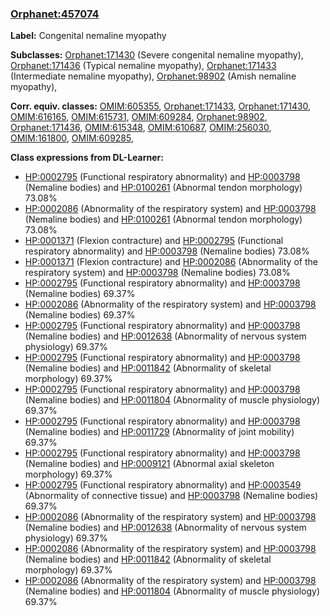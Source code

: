 
### [Orphanet:457074](http://www.orpha.net/ORDO/Orphanet_457074)
**Label:** Congenital nemaline myopathy

**Subclasses:** [Orphanet:171430](http://www.orpha.net/ORDO/Orphanet_171430) (Severe congenital nemaline myopathy), [Orphanet:171436](http://www.orpha.net/ORDO/Orphanet_171436) (Typical nemaline myopathy), [Orphanet:171433](http://www.orpha.net/ORDO/Orphanet_171433) (Intermediate nemaline myopathy), [Orphanet:98902](http://www.orpha.net/ORDO/Orphanet_98902) (Amish nemaline myopathy), 

**Corr. equiv. classes:** [OMIM:605355](http://purl.obolibrary.org/obo/OMIM_605355), [Orphanet:171433](http://www.orpha.net/ORDO/Orphanet_171433), [Orphanet:171430](http://www.orpha.net/ORDO/Orphanet_171430), [OMIM:616165](http://purl.obolibrary.org/obo/OMIM_616165), [OMIM:615731](http://purl.obolibrary.org/obo/OMIM_615731), [OMIM:609284](http://purl.obolibrary.org/obo/OMIM_609284), [Orphanet:98902](http://www.orpha.net/ORDO/Orphanet_98902), [Orphanet:171436](http://www.orpha.net/ORDO/Orphanet_171436), [OMIM:615348](http://purl.obolibrary.org/obo/OMIM_615348), [OMIM:610687](http://purl.obolibrary.org/obo/OMIM_610687), [OMIM:256030](http://purl.obolibrary.org/obo/OMIM_256030), [OMIM:161800](http://purl.obolibrary.org/obo/OMIM_161800), [OMIM:609285](http://purl.obolibrary.org/obo/OMIM_609285), 

**Class expressions from DL-Learner:**

- [HP:0002795](http://purl.obolibrary.org/obo/HP_0002795) (Functional respiratory abnormality) and [HP:0003798](http://purl.obolibrary.org/obo/HP_0003798) (Nemaline bodies) and [HP:0100261](http://purl.obolibrary.org/obo/HP_0100261) (Abnormal tendon morphology) 73.08%
- [HP:0002086](http://purl.obolibrary.org/obo/HP_0002086) (Abnormality of the respiratory system) and [HP:0003798](http://purl.obolibrary.org/obo/HP_0003798) (Nemaline bodies) and [HP:0100261](http://purl.obolibrary.org/obo/HP_0100261) (Abnormal tendon morphology) 73.08%
- [HP:0001371](http://purl.obolibrary.org/obo/HP_0001371) (Flexion contracture) and [HP:0002795](http://purl.obolibrary.org/obo/HP_0002795) (Functional respiratory abnormality) and [HP:0003798](http://purl.obolibrary.org/obo/HP_0003798) (Nemaline bodies) 73.08%
- [HP:0001371](http://purl.obolibrary.org/obo/HP_0001371) (Flexion contracture) and [HP:0002086](http://purl.obolibrary.org/obo/HP_0002086) (Abnormality of the respiratory system) and [HP:0003798](http://purl.obolibrary.org/obo/HP_0003798) (Nemaline bodies) 73.08%
- [HP:0002795](http://purl.obolibrary.org/obo/HP_0002795) (Functional respiratory abnormality) and [HP:0003798](http://purl.obolibrary.org/obo/HP_0003798) (Nemaline bodies) 69.37%
- [HP:0002086](http://purl.obolibrary.org/obo/HP_0002086) (Abnormality of the respiratory system) and [HP:0003798](http://purl.obolibrary.org/obo/HP_0003798) (Nemaline bodies) 69.37%
- [HP:0002795](http://purl.obolibrary.org/obo/HP_0002795) (Functional respiratory abnormality) and [HP:0003798](http://purl.obolibrary.org/obo/HP_0003798) (Nemaline bodies) and [HP:0012638](http://purl.obolibrary.org/obo/HP_0012638) (Abnormality of nervous system physiology) 69.37%
- [HP:0002795](http://purl.obolibrary.org/obo/HP_0002795) (Functional respiratory abnormality) and [HP:0003798](http://purl.obolibrary.org/obo/HP_0003798) (Nemaline bodies) and [HP:0011842](http://purl.obolibrary.org/obo/HP_0011842) (Abnormality of skeletal morphology) 69.37%
- [HP:0002795](http://purl.obolibrary.org/obo/HP_0002795) (Functional respiratory abnormality) and [HP:0003798](http://purl.obolibrary.org/obo/HP_0003798) (Nemaline bodies) and [HP:0011804](http://purl.obolibrary.org/obo/HP_0011804) (Abnormality of muscle physiology) 69.37%
- [HP:0002795](http://purl.obolibrary.org/obo/HP_0002795) (Functional respiratory abnormality) and [HP:0003798](http://purl.obolibrary.org/obo/HP_0003798) (Nemaline bodies) and [HP:0011729](http://purl.obolibrary.org/obo/HP_0011729) (Abnormality of joint mobility) 69.37%
- [HP:0002795](http://purl.obolibrary.org/obo/HP_0002795) (Functional respiratory abnormality) and [HP:0003798](http://purl.obolibrary.org/obo/HP_0003798) (Nemaline bodies) and [HP:0009121](http://purl.obolibrary.org/obo/HP_0009121) (Abnormal axial skeleton morphology) 69.37%
- [HP:0002795](http://purl.obolibrary.org/obo/HP_0002795) (Functional respiratory abnormality) and [HP:0003549](http://purl.obolibrary.org/obo/HP_0003549) (Abnormality of connective tissue) and [HP:0003798](http://purl.obolibrary.org/obo/HP_0003798) (Nemaline bodies) 69.37%
- [HP:0002086](http://purl.obolibrary.org/obo/HP_0002086) (Abnormality of the respiratory system) and [HP:0003798](http://purl.obolibrary.org/obo/HP_0003798) (Nemaline bodies) and [HP:0012638](http://purl.obolibrary.org/obo/HP_0012638) (Abnormality of nervous system physiology) 69.37%
- [HP:0002086](http://purl.obolibrary.org/obo/HP_0002086) (Abnormality of the respiratory system) and [HP:0003798](http://purl.obolibrary.org/obo/HP_0003798) (Nemaline bodies) and [HP:0011842](http://purl.obolibrary.org/obo/HP_0011842) (Abnormality of skeletal morphology) 69.37%
- [HP:0002086](http://purl.obolibrary.org/obo/HP_0002086) (Abnormality of the respiratory system) and [HP:0003798](http://purl.obolibrary.org/obo/HP_0003798) (Nemaline bodies) and [HP:0011804](http://purl.obolibrary.org/obo/HP_0011804) (Abnormality of muscle physiology) 69.37%


